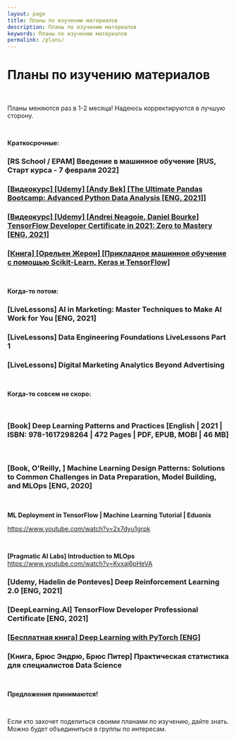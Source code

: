 ```yaml
---
layout: page
title: Планы по изучению материалов
description: Планы по изучению материалов
keywords: Планы по изучению материалов
permalink: /plans/
---
```


# Планы по изучению материалов

<br/>

Планы меняются раз в 1-2 месяца! Надеюсь корректируются в лучшую сторону.

<br/>

**Краткосрочные:**

### [RS School / EPAM] Введение в машинное обучение [RUS, Старт курса - 7 февраля 2022]

### [[Видеокурс] [Udemy] [Andy Bek] [The Ultimate Pandas Bootcamp: Advanced Python Data Analysis [ENG, 2021]]](/books/ds/ml/ru/hands-on-machine-learning-with-scikit-learn-and-tensorflow/)

### [[Видеокурс] [Udemy] [Andrei Neagoie, Daniel Bourke] TensorFlow Developer Certificate in 2021: Zero to Mastery [ENG, 2021]](/videos/ds/libs/tensorflow/en/tensorflow-developer-certificate-in-2021/)

### [[Книга] [Орельен Жерон] [Прикладное машинное обучение с помощью Scikit-Learn, Keras и TensorFlow]](/books/ds/ml/ru/hands-on-machine-learning-with-scikit-learn-and-tensorflow/)

<br/>

**Когда-то потом:**

### [LiveLessons] AI in Marketing: Master Techniques to Make AI Work for You [ENG, 2021]

### [LiveLessons] Data Engineering Foundations LiveLessons Part 1

### [LiveLessons] Digital Marketing Analytics Beyond Advertising

<br/>

**Когда-то совсем не скоро:**

<br/>

### [Book] Deep Learning Patterns and Practices [English | 2021 | ISBN: 978-1617298264 | 472 Pages | PDF, EPUB, MOBI | 46 MB]

<br/>

### [Book, O'Reilly, ] Machine Learning Design Patterns: Solutions to Common Challenges in Data Preparation, Model Building, and MLOps [ENG, 2020]

<br/>

**ML Deployment in TensorFlow | Machine Learning Tutorial | Eduonix**

https://www.youtube.com/watch?v=2x7dyu1grpk

<br/>

**[Pragmatic AI Labs] Introduction to MLOps**  
https://www.youtube.com/watch?v=Kvxaj6pHeVA

### [Udemy, Hadelin de Ponteves] Deep Reinforcement Learning 2.0 [ENG, 2021]

### [DeepLearning.AI] TensorFlow Developer Professional Certificate [ENG, 2021]

### [[Бесплатная книга] Deep Learning with PyTorch [ENG]](/books/ds/dl/pytorch/deep-learning-with-pytorch/en/)

### [Книга, Брюс Эндрю, Брюс Питер] Практическая статистика для специалистов Data Science

<br/>

**Предложения принимаются!**

<br/>

Если кто захочет поделиться своими планами по изучению, дайте знать.
Можно будет объединиться в группы по интересам.
